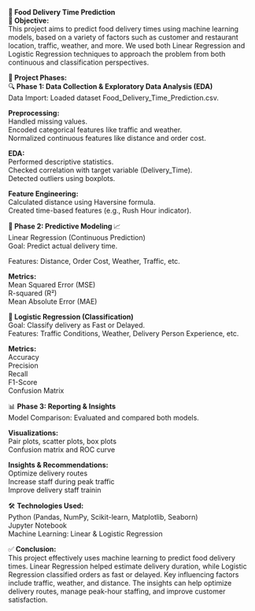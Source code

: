 🛵<b> Food Delivery Time Prediction </b>
<br>📌<b> Objective: </b>
<br>This project aims to predict food delivery times using machine learning models, based on a variety of factors such as customer and restaurant location, traffic, weather, and more. We used both Linear Regression and Logistic Regression techniques to approach the problem from both continuous and classification perspectives.

📁<b> Project Phases:</b> <br>
🔍<b> Phase 1: Data Collection & Exploratory Data Analysis (EDA)</b>
<br>Data Import: Loaded dataset Food_Delivery_Time_Prediction.csv.<br>

<b>Preprocessing:</b>
<br>Handled missing values.<br>
Encoded categorical features like traffic and weather.<br>
Normalized continuous features like distance and order cost.<br>

<b>EDA:</b>
<br>Performed descriptive statistics.<br>
Checked correlation with target variable (Delivery_Time).<br>
Detected outliers using boxplots.

<b>Feature Engineering:</b>
<br>Calculated distance using Haversine formula.<br>
Created time-based features (e.g., Rush Hour indicator).

🤖<b> Phase 2: Predictive Modeling </b>
📈 <br>Linear Regression (Continuous Prediction)<br>
Goal: Predict actual delivery time.<br>

Features: Distance, Order Cost, Weather, Traffic, etc.<br>

<b>Metrics:</b>
<br>Mean Squared Error (MSE)<br>
R-squared (R²)<br>
Mean Absolute Error (MAE)<br>

🔢<b> Logistic Regression (Classification)</b>
<br>Goal: Classify delivery as Fast or Delayed.<br>
Features: Traffic Conditions, Weather, Delivery Person Experience, etc.<br>

<b>Metrics:</b>
<br>Accuracy<br>
Precision<br>
Recall<br>
F1-Score<br>
Confusion Matrix

📊 <b>Phase 3: Reporting & Insights</b>
<br>Model Comparison: Evaluated and compared both models.<br>

<b>Visualizations:</b>
<br>Pair plots, scatter plots, box plots<br>
Confusion matrix and ROC curve<br>

<b>Insights & Recommendations:</b>
<br>Optimize delivery routes<br>
Increase staff during peak traffic<br>
Improve delivery staff trainin



🛠️ <b>Technologies Used:</b>
<br>Python (Pandas, NumPy, Scikit-learn, Matplotlib, Seaborn)<br>
Jupyter Notebook<br>
Machine Learning: Linear & Logistic Regression

✅<b> Conclusion:</b>
<br>This project effectively uses machine learning to predict food delivery times. Linear Regression helped estimate delivery duration, while Logistic Regression classified orders as fast or delayed. Key influencing factors include traffic, weather, and distance. The insights can help optimize delivery routes, manage peak-hour staffing, and improve customer satisfaction.

